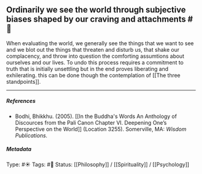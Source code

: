 ## Ordinarily we see the world through subjective biases shaped by our craving and attachments  #🧠

When evaluating the world, we generally see the things that we want to see and we blot out the things that threaten and disturb us, that shake our complacency, and throw into question the comforting assumtions about ourselves and our lives. To undo this process requires a commitment to truth that is initially unsettling but in the end proves liberating and exhilerating. this can be done though the contemplation of [[The three standpoints]].

___

##### References

- Bodhi, Bhikkhu. (2005). [[In the Buddha's Words An Anthology of Discources from the Pali Canon Chapter VI. Deepening One’s Perspective on the World]]   (Location 3255). Somerville, MA: _Wisdom Publications_.

##### Metadata
Type: #☀️ 
Tags: #🔴
Status: [[Philosophy]] / [[Spirituality]] / [[Psychology]]